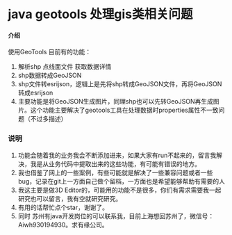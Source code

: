 # java geotools 处理gis类相关问题

#### 介绍
使用GeoTools 目前有的功能：
1. 解析shp 点线面文件 获取数据详情
2. shp数据转成GeoJSON
3. shp文件转esrijson，逻辑上是先将shp转成GeoJSON文件，再将GeoJSON转成esrijson
4. 主要功能是将GeoJSON生成图片，同理shp也可以先转GeoJSON再生成图片。这个功能主要解决了geotools工具在处理数据时properties属性不一致问题（不过多描述）

### 说明
1. 功能会随着我的业务我会不断添加进来，如果大家有run不起来的，留言我解决，我是从业务代码中提取出来的这些功能，有可能有错误的地方。
2. 我也借鉴了网上的一些案例，有些可能就是解决了一些兼容问题或者一些bug，记录在git上一方面自己做个留档，一方面也是希望能够帮助有需要的人
3. 我这主要是做3D Editor的，可能用的功能不是很多，你们有需求需要我一起研究也可以留言，我有空就研究研究。
4. 有用的话帮忙点个star，谢谢了。
5. 同时 苏州有java开发岗位的可以联系我，目前上海想回苏州了，微信号：Aiwh930194930。求有缘公司。